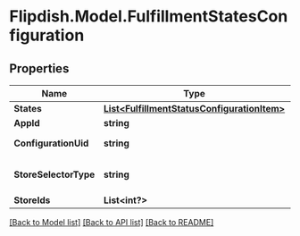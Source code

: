# Flipdish.Model.FulfillmentStatesConfiguration
## Properties

Name | Type | Description | Notes
------------ | ------------- | ------------- | -------------
**States** | [**List&lt;FulfillmentStatusConfigurationItem&gt;**](FulfillmentStatusConfigurationItem.md) | States | [optional] 
**AppId** | **string** | AppId | [optional] 
**ConfigurationUid** | **string** | Configuration Uid | [optional] 
**StoreSelectorType** | **string** | Store Selector Type | [optional] 
**StoreIds** | **List&lt;int?&gt;** | Store Ids | [optional] 

[[Back to Model list]](../README.md#documentation-for-models) [[Back to API list]](../README.md#documentation-for-api-endpoints) [[Back to README]](../README.md)

